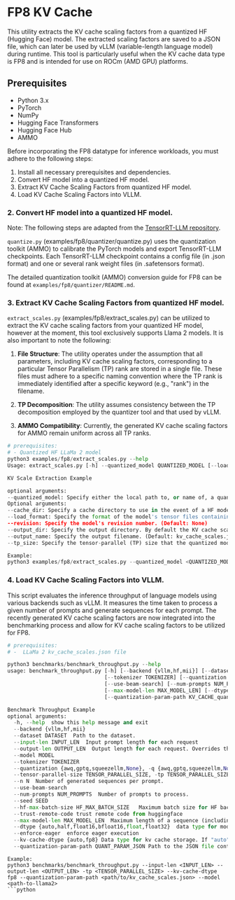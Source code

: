 # FP8 KV Cache 

This utility extracts the KV cache scaling factors from a quantized HF (Hugging Face) model. The extracted scaling factors are saved to a JSON file, which can later be used by vLLM (variable-length language model) during runtime. This tool is particularly useful when the KV cache data type is FP8 and is intended for use on ROCm (AMD GPU) platforms.

## Prerequisites

- Python 3.x
- PyTorch
- NumPy
- Hugging Face Transformers
- Hugging Face Hub
- AMMO 

Before incorporating the FP8 datatype for inference workloads, you must adhere to the following steps:
1. Install all necessary prerequisites and dependencies. 
2. Convert HF model into a quantized HF model. 
3. Extract KV Cache Scaling Factors from quantized HF model.
4. Load KV Cache Scaling Factors into VLLM.

### 2. Convert HF model into a quantized HF model.
Note: The following steps are adapted from the [TensorRT-LLM repository](https://github.com/NVIDIA/TensorRT-LLM/blob/main/examples/quantization/README.md).

`quantize.py` (examples/fp8/quantizer/quantize.py) uses the quantization toolkit  (AMMO) to calibrate the PyTorch models and export TensorRT-LLM checkpoints. Each TensorRT-LLM checkpoint contains a config file (in .json format) and one or several rank weight files (in .safetensors format).

The detailed quantization toolkit (AMMO) conversion guide for FP8 can be found at `examples/fp8/quantizer/README.md`.

### 3. Extract KV Cache Scaling Factors from quantized HF model.
`extract_scales.py` (examples/fp8/extract_scales.py) can be utilized to extract the KV cache scaling factors from your quantized HF model, however at the moment, this tool exclusively supports Llama 2 models. It is also important to note the following:
1. **File Structure**: The utility operates under the assumption that all parameters, including KV cache scaling factors, corresponding to a particular Tensor Parallelism (TP) rank are stored in a single file. These files must adhere to a specific naming convention where the TP rank is immediately identified after a specific keyword (e.g., "rank") in the filename.

2. **TP Decomposition**: The utility assumes consistency between the TP decomposition employed by the quantizer tool and that used by vLLM.

3. **AMMO Compatibility**: Currently, the generated KV cache scaling factors for AMMO remain uniform across all TP ranks.

```python
# prerequisites:
# - Quantized HF LLaMa 2 model 
python3 examples/fp8/extract_scales.py --help
Usage: extract_scales.py [-h] --quantized_model QUANTIZED_MODEL [--load_format {auto,safetensors,npz,pt}] [--output_dir OUTPUT_DIR] [--output_name OUTPUT_NAME] [--tp_size TP_SIZE]

KV Scale Extraction Example

optional arguments:
--quantized_model: Specify either the local path to, or name of, a quantized HF model. It is expected that the quantization format is FP8_E4M3, for use on ROCm (AMD GPU).
Optional arguments:
--cache_dir: Specify a cache directory to use in the event of a HF model download. (Default: None)
--load_format: Specify the format of the model's tensor files containing the KV cache scaling factors. (Choices: auto, safetensors, npz, pt; Default: auto)
--revision: Specify the model's revision number. (Default: None)
--output_dir: Specify the output directory. By default the KV cache scaling factors will be saved in the model directory. (Default: None)
--output_name: Specify the output filename. (Default: kv_cache_scales.json)
--tp_size: Specify the tensor-parallel (TP) size that the quantized model should correspond to. If specified, during KV cache scaling factor extraction the observed TP size will be checked against this and an error will be raised if there is a mismatch. (Default: None)
```
```python
Example:
python3 examples/fp8/extract_scales.py --quantized_model <QUANTIZED_MODEL_DIR> --tp_size <TENSOR_PARALLEL_SIZE> --output_dir <PATH_TO_OUTPUT_DIR>
```
### 4. Load KV Cache Scaling Factors into VLLM.
This script evaluates the inference throughput of language models using various backends such as vLLM. It measures the time taken to process a given number of prompts and generate sequences for each prompt. The recently generated KV cache scaling factors are now integrated into the benchmarking process and allow for KV cache scaling factors to be utilized for FP8.
```python
# prerequisites:
# -  LLaMa 2 kv_cache_scales.json file

python3 benchmarks/benchmark_throughput.py --help 
usage: benchmark_throughput.py [-h] [--backend {vllm,hf,mii}] [--dataset DATASET] [--input-len INPUT_LEN] [--output-len OUTPUT_LEN] [--model MODEL]
                               [--tokenizer TOKENIZER] [--quantization {awq,gptq,squeezellm,None}] [--tensor-parallel-size TENSOR_PARALLEL_SIZE] [--n N]
                               [--use-beam-search] [--num-prompts NUM_PROMPTS] [--seed SEED] [--hf-max-batch-size HF_MAX_BATCH_SIZE] [--trust-remote-code]
                               [--max-model-len MAX_MODEL_LEN] [--dtype {auto,half,float16,bfloat16,float,float32}] [--enforce-eager] [--kv-cache-dtype {auto,fp8}]
                               [--quantization-param-path KV_CACHE_quantization_param_path]

Benchmark Throughput Example  
optional arguments:
  -h, --help  show this help message and exit
  --backend {vllm,hf,mii}
  --dataset DATASET  Path to the dataset.
  --input-len INPUT_LEN  Input prompt length for each request
  --output-len OUTPUT_LEN  Output length for each request. Overrides the output length from the dataset.
  --model MODEL
  --tokenizer TOKENIZER
  --quantization {awq,gptq,squeezellm,None}, -q {awq,gptq,squeezellm,None}
  --tensor-parallel-size TENSOR_PARALLEL_SIZE, -tp TENSOR_PARALLEL_SIZE
  --n N  Number of generated sequences per prompt.
  --use-beam-search
  --num-prompts NUM_PROMPTS  Number of prompts to process.
  --seed SEED
  --hf-max-batch-size HF_MAX_BATCH_SIZE   Maximum batch size for HF backend.
  --trust-remote-code trust remote code from huggingface
  --max-model-len MAX_MODEL_LEN  Maximum length of a sequence (including prompt and output). If None, will be derived from the model.
  --dtype {auto,half,float16,bfloat16,float,float32}  data type for model weights and activations. The "auto" option will use FP16 precision for FP32 and FP16 models, and BF16 precision for BF16 models.
  --enforce-eager  enforce eager execution
  --kv-cache-dtype {auto,fp8} Data type for kv cache storage. If "auto", will use model data type. FP8_E5M2 (without scaling) is only supported on cuda version greater than 11.8. On ROCm (AMD GPU), FP8_E4M3 is instead supported ```for common inference criteria.
  --quantization-param-path QUANT_PARAM_JSON Path to the JSON file containing the KV cache scaling factors. This should generally be supplied, when KV cache dtype is FP8. Otherwise, KV cache scaling factors default to 1.0, which may cause accuracy issues. FP8_E5M2 (without scaling) is only supported on cuda version greater than 11.8. On ROCm (AMD GPU), FP8_E4M3 is instead supported for common inference criteria.
```
```
Example:
python3 benchmarks/benchmark_throughput.py --input-len <INPUT_LEN> --output-len <OUTPUT_LEN> -tp <TENSOR_PARALLEL_SIZE> --kv-cache-dtype fp8 --quantization-param-path <path/to/kv_cache_scales.json> --model <path-to-llama2>
```python
